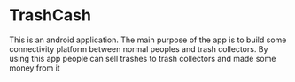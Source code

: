 # TrashCash
This is an android application. The main purpose of the app is to build some connectivity platform between normal peoples and trash collectors. By using this app people can sell trashes to trash collectors and made some money from it
